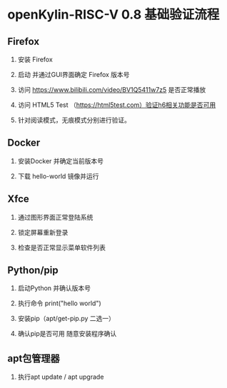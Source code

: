 # openKylin-RISC-V 0.8 基础验证流程

## Firefox

1. 安装 Firefox

2. 启动 并通过GUI界面确定 Firefox 版本号

3. 访问 https://www.bilibili.com/video/BV1Q5411w7z5 是否正常播放

4. 访问 HTML5 Test （https://html5test.com）验证h6相关功能是否可用

5. 针对阅读模式，无痕模式分别进行验证。


## Docker

1. 安装Docker 并确定当前版本号

2. 下载 hello-world 镜像并运行

## Xfce

1. 通过图形界面正常登陆系统

2. 锁定屏幕重新登录

3. 检查是否正常显示菜单软件列表


## Python/pip

1. 启动Python 并确认版本号

2. 执行命令 print("hello world")

3. 安装pip（apt/get-pip.py 二选一）

4. 确认pip是否可用 随意安装程序确认

## apt包管理器

1. 执行apt update / apt upgrade